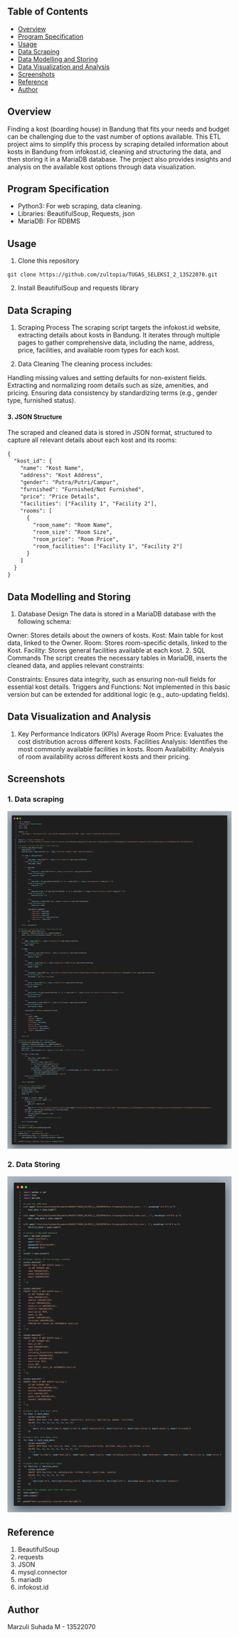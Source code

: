 ## Table of Contents

- [Overview](#overview)
- [Program Specification](#program-specification)
- [Usage](#usage)
- [Data Scraping](#data-scraping)
- [Data Modelling and Storing](#data-modelling-and-storing)
- [Data Visualization and Analysis](#data-visualization-and-analysis)
- [Screenshots](#screenshots)
- [Reference](#reference)
- [Author](#author)

## Overview
Finding a kost (boarding house) in Bandung that fits your needs and budget can be challenging due to the vast number of options available. This ETL project aims to simplify this process by scraping detailed information about kosts in Bandung from infokost.id, cleaning and structuring the data, and then storing it in a MariaDB database. The project also provides insights and analysis on the available kost options through data visualization.

## Program Specification
- Python3: For web scraping, data cleaning.
- Libraries: BeautifulSoup, Requests, json
- MariaDB: For RDBMS

## Usage
1. Clone this repository
>
    git clone https://github.com/zultopia/TUGAS_SELEKSI_2_13522070.git
2. Install BeautifulSoup and requests library

## Data Scraping
1. Scraping Process
The scraping script targets the infokost.id website, extracting details about kosts in Bandung. It iterates through multiple pages to gather comprehensive data, including the name, address, price, facilities, and available room types for each kost.

2. Data Cleaning
The cleaning process includes:

Handling missing values and setting defaults for non-existent fields.
Extracting and normalizing room details such as size, amenities, and pricing.
Ensuring data consistency by standardizing terms (e.g., gender type, furnished status).

#### 3. JSON Structure
The scraped and cleaned data is stored in JSON format, structured to capture all relevant details about each kost and its rooms:
```
{
  "kost_id": {
    "name": "Kost Name",
    "address": "Kost Address",
    "gender": "Putra/Putri/Campur",
    "furnished": "Furnished/Not Furnished",
    "price": "Price Details",
    "facilities": ["Facility 1", "Facility 2"],
    "rooms": [
      {
        "room_name": "Room Name",
        "room_size": "Room Size",
        "room_price": "Room Price",
        "room_facilities": ["Facility 1", "Facility 2"]
      }
    ]
  }
}

```

## Data Modelling and Storing
1. Database Design
The data is stored in a MariaDB database with the following schema:

Owner: Stores details about the owners of kosts.
Kost: Main table for kost data, linked to the Owner.
Room: Stores room-specific details, linked to the Kost.
Facility: Stores general facilities available at each kost.
2. SQL Commands
The script creates the necessary tables in MariaDB, inserts the cleaned data, and applies relevant constraints:

Constraints: Ensures data integrity, such as ensuring non-null fields for essential kost details.
Triggers and Functions: Not implemented in this basic version but can be extended for additional logic (e.g., auto-updating fields).

## Data Visualization and Analysis
1. Key Performance Indicators (KPIs)
Average Room Price: Evaluates the cost distribution across different kosts.
Facilities Analysis: Identifies the most commonly available facilities in kosts.
Room Availability: Analysis of room availability across different kosts and their pricing.

## Screenshots
### 1. Data scraping
![Scraping](<Data Scraping/screenshot/Scraping.jpg>)
### 2. Data Storing
![Scraping](<Data Storing/screenshot/Storing.jpg>)

## Reference
1. BeautifulSoup
2. requests
3. JSON
4. mysql.connector
5. mariadb
6. infokost.id

## Author

Marzuli Suhada M - 13522070